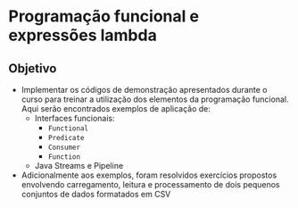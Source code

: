 # Programação funcional e expressões lambda

## Objetivo
+ Implementar os códigos de demonstração apresentados durante o curso para treinar a utilização dos elementos da programação funcional. Aqui serão encontrados exemplos de aplicação de:
	+ Interfaces funcionais:
		+ `Functional`
		+ `Predicate`
		+ `Consumer`
		+ `Function`
	+ Java Streams e Pipeline
+ Adicionalmente aos exemplos, foram resolvidos exercícios propostos envolvendo carregamento, leitura e processamento de dois pequenos conjuntos de dados formatados em CSV